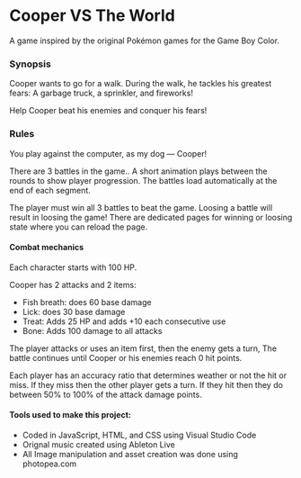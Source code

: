 # Cooper VS The World

A game inspired by the original Pokémon games for the Game Boy Color.

### Synopsis 
Cooper wants to go for a walk.
During the walk, he tackles his greatest fears:
A garbage truck, a sprinkler, and fireworks!

Help Cooper beat his enemies and conquer his fears!

### Rules
You play against the computer, as my dog — Cooper!

There are 3 battles in the game..
A short animation plays between the rounds to show player progression.
The battles load automatically at the end of each segment.

The player must win all 3 battles to beat the game.
Loosing a battle will result in loosing the game!
There are dedicated pages for winning or loosing state where you can reload the page. 

#### Combat mechanics
Each character starts with 100 HP.

Cooper has 2 attacks and 2 items: 
- Fish breath: does 60 base damage
- Lick: does 30 base damage
- Treat: Adds 25 HP and adds +10 each consecutive use
- Bone: Adds 100 damage to all attacks 

The player attacks or uses an item first, then the enemy gets a turn,
The battle continues until Cooper or his enemies reach 0 hit points.

Each player has an accuracy ratio that determines weather or not the hit or miss.
If they miss then the other player gets a turn.
If they hit then they do between 50% to 100% of the attack damage points.

#### Tools used to make this project:
- Coded in JavaScript, HTML, and CSS using Visual Studio Code
- Orignal music created using Ableton Live
- All Image manipulation and asset creation was done using photopea.com
